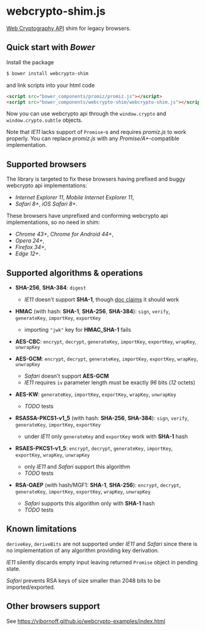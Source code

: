webcrypto-shim.js
=================

[Web Cryptography API](www.w3.org/TR/WebCryptoAPI/) shim for legacy browsers.

Quick start with _Bower_
------------------------

Install the package

```sh
$ bower install webcrypto-shim
```

and link scripts into your html code

```html
<script src="bower_components/promiz/promiz.js"></script>
<script src="bower_components/webcrypto-shim/webcrypto-shim.js"></script>
```

Now you can use webcrypto api through the `window.crypto` and `window.crypto.subtle` objects.

Note that _IE11_ lacks support of `Promise`-s and requires _promiz.js_ to work properly. You can replace _promiz.js_ with any _Promise/A+_-compatible implementation.

Supported browsers
------------------

The library is targeted to fix these browsers having prefixed and buggy webcrypto api implementations:
* _Internet Explorer 11_, _Mobile Internet Explorer 11_,
* _Safari 8+_, _iOS Safari 8+_.

These browsers have unprefixed and conforming webcrypto api implementations, so no need in shim:
* _Chrome 43+_, _Chrome for Android 44+_,
* _Opera 24+_,
* _Firefox 34+_,
* _Edge 12+_.

Supported algorithms & operations
---------------------------------

* **SHA-256**, **SHA-384**: `digest`
  * _IE11_ doesn't support **SHA-1**, though [doc claims](https://msdn.microsoft.com/en-us/library/dn302338\(v=vs.85\).aspx) it should work

* **HMAC** (with hash: **SHA-1**, **SHA-256**, **SHA-384**): `sign`, `verify`, `generateKey`, `importKey`, `exportKey`
  * importing `"jwk"` key for **HMAC\_SHA-1** fails

* **AES-CBC**: `encrypt`, `decrypt`, `generateKey`, `importKey`, `exportKey`, `wrapKey`, `unwrapKey`

* **AES-GCM**: `encrypt`, `decrypt`, `generateKey`, `importKey`, `exportKey`, `wrapKey`, `unwrapKey`
  *  _Safari_ doesn't support **AES-GCM**
  * _IE11_ requires `iv` parameter length must be exactly _96_ bits (_12_ octets)

* **AES-KW**: `generateKey`, `importKey`, `exportKey`, `wrapKey`, `unwrapKey`
  * _TODO_ tests

* **RSASSA-PKCS1-v1\_5** (with hash: **SHA-256**, **SHA-384**): `sign`, `verify`, `generateKey`, `importKey`, `exportKey`
  * under _IE11_ only `generateKey` and `exportKey` work with **SHA-1** hash

* **RSAES-PKCS1-v1\_5**: `encrypt`, `decrypt`, `generateKey`, `importKey`, `exportKey`, `wrapKey`, `unwrapKey`
  * only _IE11_ and _Safari_ support this algorithm
  * _TODO_ tests

* **RSA-OAEP** (with hash/MGF1: **SHA-1**, **SHA-256**): `encrypt`, `decrypt`, `generateKey`, `importKey`, `exportKey`, `wrapKey`, `unwrapKey`
  * _Safari_ supports this algorithm only with **SHA-1** hash
  * _TODO_ tests

Known limitations
-----------------

`deriveKey`, `deriveBits` are not supported under _IE11_ and _Safari_  since there is no implementation of any algorithm providing key derivation.

_IE11_ silently discards empty input leaving returned `Promise` object in pending state.

_Safari_ prevents RSA keys of size smaller than 2048 bits to be imported/exported.

Other browsers support
----------------------

See https://vibornoff.github.io/webcrypto-examples/index.html
